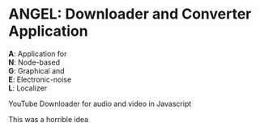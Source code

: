 # ANGEL: Downloader and Converter Application

**A**: Application for     
**N**: Node-based   
**G**: Graphical and   
**E**: Electronic-noise   
**L**: Localizer   

YouTube Downloader for audio and video in Javascript

This was a horrible idea
